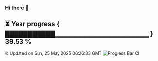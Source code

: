 ### Hi there 👋
⏳ Year progress { ███████████▁▁▁▁▁▁▁▁▁▁▁▁▁▁▁▁▁▁▁ } 39.53 %
---
⏰ Updated on Sun, 25 May 2025 06:26:33 GMT
![Progress Bar CI](https://github.com/liununu/liununu/workflows/Progress%20Bar%20CI/badge.svg)
